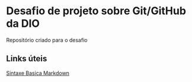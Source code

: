 # Desafio de projeto sobre Git/GitHub da DIO
Repositório criado para o desafio

## Links úteis
[Sintaxe Basica Markdown](https://www.markdownguide.org/basic-syntax/)
